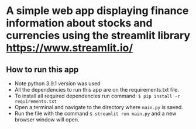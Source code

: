 # A simple web app displaying finance information about stocks and currencies using the streamlit library https://www.streamlit.io/

## How to run this app
- Note python 3.9.1 version was used
- All the dependencies to run this app are on the requirements.txt file.
- To install all required dependencies run command: `$ pip install -r requirements.txt`
- Open a terminal and navigate to the directory where `main.py` is saved.
- Run the file with the command `$ streamlit run main.py` and a new browser window will open.

